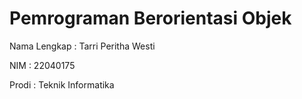 # Pemrograman Berorientasi Objek

Nama Lengkap : Tarri Peritha Westi

NIM : 22040175

Prodi : Teknik Informatika